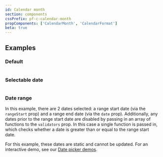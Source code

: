 ```yaml
---
id: Calendar month
section: components
cssPrefix: pf-c-calendar-month
propComponents: ['CalendarMonth', 'CalendarFormat']
beta: true
---
```


## Examples

### Default

```ts file="./CalendarMonthDefault.tsx"
```

### Selectable date

```ts file="./CalendarMonthSelectableDate.tsx"
```

### Date range

In this example, there are 2 dates selected: a range start date (via the `rangeStart` prop) and a range end date (via the `date` prop). Additionally, any dates prior to the range start date are disabled by passing in an array of functions to the `validators` prop. In this case a single function is passed in, which checks whether a date is greater than or equal to the range start date.

For this example, these dates are static and cannot be updated. For an interactive demo, see our [Date picker demos](https://www.patternfly.org/v4/components/date-picker/react-demos).

```ts file="./CalendarMonthDateRange.tsx"
```
